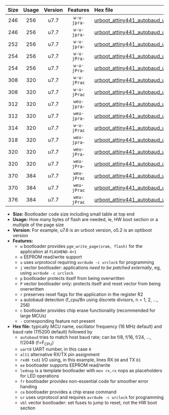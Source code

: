 |Size|Usage|Version|Features|Hex file|
|:-:|:-:|:-:|:-:|:--|
|246|256|u7.7|`w-u-jpra-`|[urboot_attiny441_autobaud_uart0_rxa2_txa1_lednop_ur_vbl.hex](https://raw.githubusercontent.com/stefanrueger/urboot.hex/main/mcus/attiny441/autobaud/urboot_attiny441_autobaud_uart0_rxa2_txa1_lednop_ur_vbl.hex)|
|246|256|u7.7|`w-u-jpra-`|[urboot_attiny441_autobaud_uart1_rxa4_txa5_lednop_ur_vbl.hex](https://raw.githubusercontent.com/stefanrueger/urboot.hex/main/mcus/attiny441/autobaud/urboot_attiny441_autobaud_uart1_rxa4_txa5_lednop_ur_vbl.hex)|
|252|256|u7.7|`w-u-jpra-`|[urboot_attiny441_autobaud_uart0_alt1_rxb2_txa7_lednop_ur_vbl.hex](https://raw.githubusercontent.com/stefanrueger/urboot.hex/main/mcus/attiny441/autobaud/urboot_attiny441_autobaud_uart0_alt1_rxb2_txa7_lednop_ur_vbl.hex)|
|254|256|u7.7|`w-u-jPra-`|[urboot_attiny441_autobaud_uart0_rxa2_txa1_ur_vbl.hex](https://raw.githubusercontent.com/stefanrueger/urboot.hex/main/mcus/attiny441/autobaud/urboot_attiny441_autobaud_uart0_rxa2_txa1_ur_vbl.hex)|
|254|256|u7.7|`w-u-jPra-`|[urboot_attiny441_autobaud_uart1_rxa4_txa5_ur_vbl.hex](https://raw.githubusercontent.com/stefanrueger/urboot.hex/main/mcus/attiny441/autobaud/urboot_attiny441_autobaud_uart1_rxa4_txa5_ur_vbl.hex)|
|308|320|u7.7|`w-u-jPrac`|[urboot_attiny441_autobaud_uart0_rxa2_txa1_lednop_fr_ce_ur_vbl.hex](https://raw.githubusercontent.com/stefanrueger/urboot.hex/main/mcus/attiny441/autobaud/urboot_attiny441_autobaud_uart0_rxa2_txa1_lednop_fr_ce_ur_vbl.hex)|
|308|320|u7.7|`w-u-jPrac`|[urboot_attiny441_autobaud_uart1_rxa4_txa5_lednop_fr_ce_ur_vbl.hex](https://raw.githubusercontent.com/stefanrueger/urboot.hex/main/mcus/attiny441/autobaud/urboot_attiny441_autobaud_uart1_rxa4_txa5_lednop_fr_ce_ur_vbl.hex)|
|312|320|u7.7|`weu-jpra-`|[urboot_attiny441_autobaud_uart0_rxa2_txa1_ee_lednop_ur_vbl.hex](https://raw.githubusercontent.com/stefanrueger/urboot.hex/main/mcus/attiny441/autobaud/urboot_attiny441_autobaud_uart0_rxa2_txa1_ee_lednop_ur_vbl.hex)|
|312|320|u7.7|`weu-jpra-`|[urboot_attiny441_autobaud_uart1_rxa4_txa5_ee_lednop_ur_vbl.hex](https://raw.githubusercontent.com/stefanrueger/urboot.hex/main/mcus/attiny441/autobaud/urboot_attiny441_autobaud_uart1_rxa4_txa5_ee_lednop_ur_vbl.hex)|
|314|320|u7.7|`w-u-jPrac`|[urboot_attiny441_autobaud_uart0_alt1_rxb2_txa7_lednop_fr_ce_ur_vbl.hex](https://raw.githubusercontent.com/stefanrueger/urboot.hex/main/mcus/attiny441/autobaud/urboot_attiny441_autobaud_uart0_alt1_rxb2_txa7_lednop_fr_ce_ur_vbl.hex)|
|318|320|u7.7|`weu-jpra-`|[urboot_attiny441_autobaud_uart0_alt1_rxb2_txa7_ee_lednop_ur_vbl.hex](https://raw.githubusercontent.com/stefanrueger/urboot.hex/main/mcus/attiny441/autobaud/urboot_attiny441_autobaud_uart0_alt1_rxb2_txa7_ee_lednop_ur_vbl.hex)|
|320|320|u7.7|`weu-jPra-`|[urboot_attiny441_autobaud_uart0_rxa2_txa1_ee_ur_vbl.hex](https://raw.githubusercontent.com/stefanrueger/urboot.hex/main/mcus/attiny441/autobaud/urboot_attiny441_autobaud_uart0_rxa2_txa1_ee_ur_vbl.hex)|
|320|320|u7.7|`weu-jPra-`|[urboot_attiny441_autobaud_uart1_rxa4_txa5_ee_ur_vbl.hex](https://raw.githubusercontent.com/stefanrueger/urboot.hex/main/mcus/attiny441/autobaud/urboot_attiny441_autobaud_uart1_rxa4_txa5_ee_ur_vbl.hex)|
|370|384|u7.7|`weu-jPrac`|[urboot_attiny441_autobaud_uart0_rxa2_txa1_ee_lednop_fr_ce_ur_vbl.hex](https://raw.githubusercontent.com/stefanrueger/urboot.hex/main/mcus/attiny441/autobaud/urboot_attiny441_autobaud_uart0_rxa2_txa1_ee_lednop_fr_ce_ur_vbl.hex)|
|370|384|u7.7|`weu-jPrac`|[urboot_attiny441_autobaud_uart1_rxa4_txa5_ee_lednop_fr_ce_ur_vbl.hex](https://raw.githubusercontent.com/stefanrueger/urboot.hex/main/mcus/attiny441/autobaud/urboot_attiny441_autobaud_uart1_rxa4_txa5_ee_lednop_fr_ce_ur_vbl.hex)|
|376|384|u7.7|`weu-jPrac`|[urboot_attiny441_autobaud_uart0_alt1_rxb2_txa7_ee_lednop_fr_ce_ur_vbl.hex](https://raw.githubusercontent.com/stefanrueger/urboot.hex/main/mcus/attiny441/autobaud/urboot_attiny441_autobaud_uart0_alt1_rxb2_txa7_ee_lednop_fr_ce_ur_vbl.hex)|

- **Size:** Bootloader code size including small table at top end
- **Usage:** How many bytes of flash are needed, ie, HW boot section or a multiple of the page size
- **Version:** For example, u7.6 is an urboot version, o5.2 is an optiboot version
- **Features:**
  + `w` bootloader provides `pgm_write_page(sram, flash)` for the application at `FLASHEND-4+1`
  + `e` EEPROM read/write support
  + `u` uses urprotocol requiring `avrdude -c urclock` for programming
  + `j` vector bootloader: applications *need to be patched externally*, eg, using `avrdude -c urclock`
  + `p` bootloader protects itself from being overwritten
  + `P` vector bootloader only: protects itself and reset vector from being overwritten
  + `r` preserves reset flags for the application in the register R2
  + `a` autobaud detection (f_cpu/8n using discrete divisors, n = 1, 2, ..., 256)
  + `c` bootloader provides chip erase functionality (recommended for large MCUs)
  + `-` corresponding feature not present
- **Hex file:** typically MCU name, oscillator frequency (16 MHz default) and baud rate (115200 default) followed by
  + `autobaud` tries to match host baud rate; can be f/8, f/16, f/24, ..., f/2048 (f=F<sub>CPU</sub>)
  + `uart0` UART number, in this case `0`
  + `alt1` alternative RX/TX pin assignment
  + `rxd0 txd1` I/O using, in this example, lines RX `D0` and TX `D1`
  + `ee` bootloader supports EEPROM read/write
  + `lednop` is a template bootloader with `mov rx,rx` nops as placeholders for LED operations
  + `fr` bootloader provides non-essential code for smoother error handing
  + `ce` bootloader provides a chip erase command
  + `ur` uses urprotocol and requires `avrdude -c urclock` for programming
  + `vbl` vector bootloader: set fuses to jump to reset, not the HW boot section
